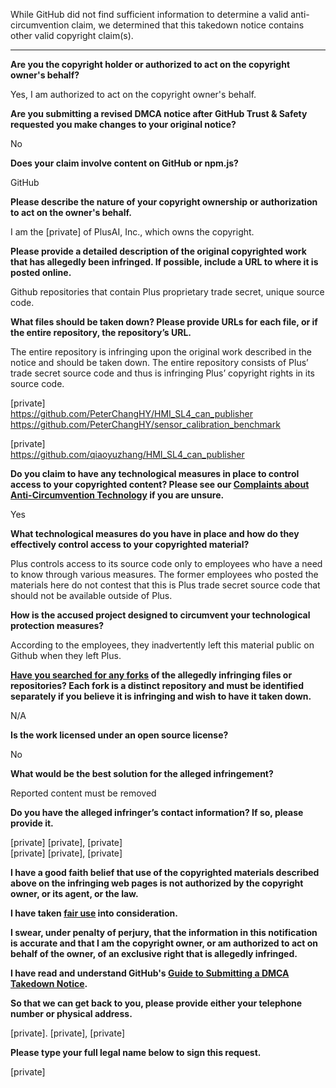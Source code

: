 While GitHub did not find sufficient information to determine a valid anti-circumvention claim, we determined that this takedown notice contains other valid copyright claim(s).

---

**Are you the copyright holder or authorized to act on the copyright owner's behalf?**

Yes, I am authorized to act on the copyright owner's behalf.

**Are you submitting a revised DMCA notice after GitHub Trust & Safety requested you make changes to your original notice?**

No

**Does your claim involve content on GitHub or npm.js?**

GitHub

**Please describe the nature of your copyright ownership or authorization to act on the owner's behalf.**

I am the [private] of PlusAI, Inc., which owns the copyright.

**Please provide a detailed description of the original copyrighted work that has allegedly been infringed. If possible, include a URL to where it is posted online.**

Github repositories that contain Plus proprietary trade secret, unique source code.

**What files should be taken down? Please provide URLs for each file, or if the entire repository, the repository’s URL.**

The entire repository is infringing upon the original work described in the notice and should be taken down.  The entire repository consists of Plus’ trade secret source code and thus is infringing Plus’ copyright rights in its source code.  

[private]  
https://github.com/PeterChangHY/HMI_SL4_can_publisher  
https://github.com/PeterChangHY/sensor_calibration_benchmark

[private]  
https://github.com/qiaoyuzhang/HMI_SL4_can_publisher

**Do you claim to have any technological measures in place to control access to your copyrighted content? Please see our <a href="https://docs.github.com/articles/guide-to-submitting-a-dmca-takedown-notice#complaints-about-anti-circumvention-technology">Complaints about Anti-Circumvention Technology</a> if you are unsure.**

Yes

**What technological measures do you have in place and how do they effectively control access to your copyrighted material?**

Plus controls access to its source code only to employees who have a need to know through various measures. The former employees who posted the materials here do not contest that this is Plus trade secret source code that should not be available outside of Plus. 

**How is the accused project designed to circumvent your technological protection measures?**

According to the employees, they inadvertently left this material public on Github when they left Plus.

**<a href="https://docs.github.com/articles/dmca-takedown-policy#b-what-about-forks-or-whats-a-fork">Have you searched for any forks</a> of the allegedly infringing files or repositories? Each fork is a distinct repository and must be identified separately if you believe it is infringing and wish to have it taken down.**

N/A

**Is the work licensed under an open source license?**

No

**What would be the best solution for the alleged infringement?**

Reported content must be removed

**Do you have the alleged infringer’s contact information? If so, please provide it.**

[private] [private], [private]  
[private] [private], [private]

**I have a good faith belief that use of the copyrighted materials described above on the infringing web pages is not authorized by the copyright owner, or its agent, or the law.**

**I have taken <a href="https://www.lumendatabase.org/topics/22">fair use</a> into consideration.**

**I swear, under penalty of perjury, that the information in this notification is accurate and that I am the copyright owner, or am authorized to act on behalf of the owner, of an exclusive right that is allegedly infringed.**

**I have read and understand GitHub's <a href="https://docs.github.com/articles/guide-to-submitting-a-dmca-takedown-notice/">Guide to Submitting a DMCA Takedown Notice</a>.**

**So that we can get back to you, please provide either your telephone number or physical address.**

[private]. [private], [private]

**Please type your full legal name below to sign this request.**

[private]
